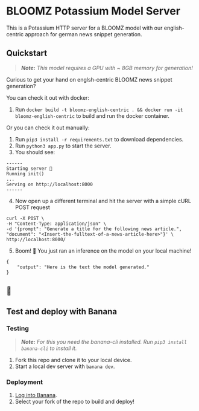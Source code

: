 # BLOOMZ Potassium Model Server
This is a Potassium HTTP server for a BLOOMZ model with our english-centric approach for german news snippet generation.

## Quickstart

> _**Note:** This model requires a GPU with ~ 8GB memory for generation!_

Curious to get your hand on englsh-centric BLOOMZ news snippet generation?

You can check it out with docker:

1. Run `docker build -t bloomz-english-centric . && docker run -it bloomz-english-centric` to build and run the docker container.

Or you can check it out manually:

1. Run `pip3 install -r requirements.txt` to download dependencies.
2. Run `python3 app.py` to start the server.
3. You should see:

```
------  
Starting server 🍌  
Running init()  
...  
Serving on http://localhost:8000  
------
```

4. Now open up a different terminal and hit the server with a simple cURL POST request

```
curl -X POST \
-H "Content-Type: application/json" \
-d '{prompt": "Generate a title for the following news article.", "document": "<Insert-the-fulltext-of-a-news-article-here>"}' \
http://localhost:8000/
```
5. Boom! 🎉 You just ran an inference on the model on your local machine!
```
{
    "output": "Here is the text the model generated."
}
```

## 🍌
## Test and deploy with Banana

### Testing

> _**Note:** For this you need the banana-cli installed. Run `pip3 install banana-cli` to install it._

1. Fork this repo and clone it to your local device.
2. Start a local dev server with `banana dev`.

### Deployment
1. [Log into Banana](https://app.banana.dev/onboard).
4. Select your fork of the repo to build and deploy!
